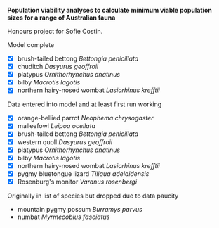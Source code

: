 **Population viability analyses to calculate minimum viable population sizes for a range of Australian fauna**  

Honours project for Sofie Costin.  

Model complete
- [x] brush-tailed bettong *Bettongia penicillata*  
- [x] chuditch *Dasyurus geoffroii*  
- [x] platypus *Ornithorhynchus anatinus*  
- [x] bilby *Macrotis lagotis* 
- [x] northern hairy-nosed wombat *Lasiorhinus krefftii*

Data entered into model and at least first run working
- [x] orange-bellied parrot *Neophema chrysogaster*  
- [x] malleefowl *Leipoa ocellata*  
- [x] brush-tailed bettong *Bettongia penicillata*   
- [x] western quoll *Dasyurus geoffroii*  
- [x] platypus *Ornithorhynchus anatinus*  
- [x] bilby *Macrotis lagotis*  
- [x] northern hairy-nosed wombat *Lasiorhinus krefftii*
- [x] pygmy bluetongue lizard *Tiliqua adelaidensis*  
- [x] Rosenburg's monitor *Varanus rosenbergi*  

Originally in list of species but dropped due to data paucity
- mountain pygmy possum *Burramys parvus*  
- numbat *Myrmecobius fasciatus* 
